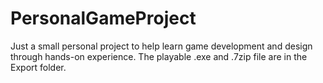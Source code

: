 # PersonalGameProject
 Just a small personal project to help learn game development and design through hands-on experience. The playable .exe and .7zip file are in the Export folder.
